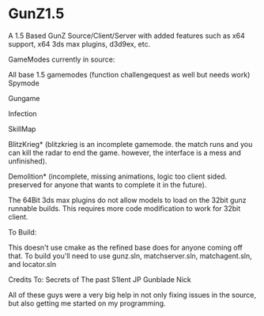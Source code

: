 # GunZ1.5
A 1.5 Based GunZ Source/Client/Server with added features such as x64 support, x64 3ds max plugins, d3d9ex, etc.

GameModes currently in source:

All base 1.5 gamemodes (function challengequest as well but needs work)
Spymode

Gungame

Infection

SkillMap

BlitzKrieg* (blitzkrieg is an incomplete gamemode. the match runs and you can kill the radar to end the game. however, the interface is a mess and unfinished).

Demolition* (incomplete, missing animations, logic too client sided. preserved for anyone that wants to complete it in the future).

The 64Bit 3ds max plugins do not allow models to load on the 32bit gunz runnable builds. This requires more code modification to work for 32bit client.

To Build:

This doesn't use cmake as the refined base does for anyone coming off that. To build you'll need to use gunz.sln, matchserver.sln, matchagent.sln, and locator.sln

Credits To:
Secrets of The past
S1lent
JP
Gunblade
Nick

All of these guys were a very big help in not only fixing issues in the source, but also getting me started on my programming.

